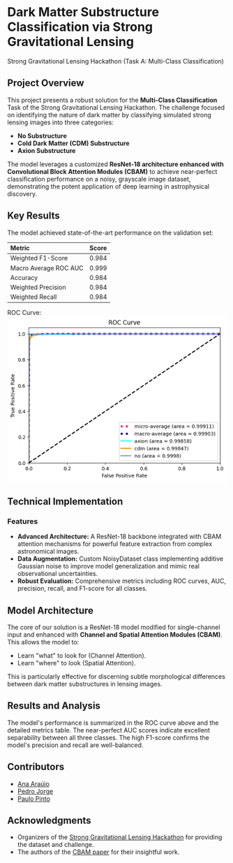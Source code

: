 # Dark Matter Substructure Classification via Strong Gravitational Lensing
Strong Gravitational Lensing Hackathon (Task A: Multi-Class Classification)

## Project Overview
This project presents a robust solution for the **Multi-Class Classification** Task of the Strong Gravitational Lensing Hackathon. The challenge focused on identifying the nature of dark matter by classifying simulated strong lensing images into three categories:

* **No Substructure**
* **Cold Dark Matter (CDM) Substructure**
* **Axion Substructure**

The model leverages a customized **ResNet-18 architecture enhanced with Convolutional Block Attention Modules (CBAM)** to achieve near-perfect classification performance on a noisy, grayscale image dataset, demonstrating the potent application of deep learning in astrophysical discovery.

## Key Results
The model achieved state-of-the-art performance on the validation set:

| Metric                 | Score   |
| :--------------------- | :------ |
| Weighted F1-Score      | 0.984   |
| Macro Average ROC AUC  | 0.999   |
| Accuracy               | 0.984   |
| Weighted Precision     | 0.984   |
| Weighted Recall        | 0.984   |

ROC Curve:
![ROC Curve](images/roc_curve.png)

## Technical Implementation
### Features
* **Advanced Architecture:** A ResNet-18 backbone integrated with CBAM attention mechanisms for powerful feature extraction from complex astronomical images.
* **Data Augmentation:** Custom NoisyDataset class implementing additive Gaussian noise to improve model generalization and mimic real observational uncertainties.
* **Robust Evaluation:** Comprehensive metrics including ROC curves, AUC, precision, recall, and F1-score for all classes.

## Model Architecture
The core of our solution is a ResNet-18 model modified for single-channel input and enhanced with **Channel and Spatial Attention Modules (CBAM)**. This allows the model to:
* Learn "what" to look for (Channel Attention).
* Learn "where" to look (Spatial Attention).

This is particularly effective for discerning subtle morphological differences between dark matter substructures in lensing images.

## Results and Analysis
The model's performance is summarized in the ROC curve above and the detailed metrics table. The near-perfect AUC scores indicate excellent separability between all three classes. The high F1-score confirms the model's precision and recall are well-balanced.

## Contributors
* [Ana Araújo](https://github.com/anaaaraujoo)
* [Pedro Jorge](https://github.com/PedroNJorge)
* [Paulo Pinto](https://github.com/diogo-xyz)

## Acknowledgments
* Organizers of the [Strong Gravitational Lensing Hackathon](https://github.com/ML4SCI/DeepLearnHackathon/blob/main/GravitationalLensingChallenge) for providing the dataset and challenge.
* The authors of the [CBAM paper](https://arxiv.org/abs/1807.06521) for their insightful work.
